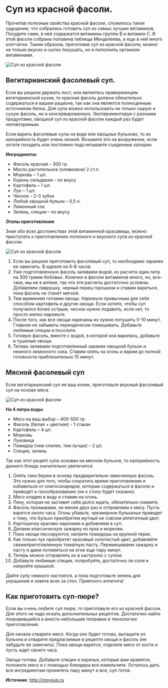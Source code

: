 # Суп из красной фасоли.
Прочитав полезные свойства красной фасоли, сложилось такое ощущение, что собралась готовить суп из самых лучших витаминов. Посудите сами, в ней содержатся витамины группы В и витамин С. В этой фасоли собрана половина таблицы Менделеева, а еще в ней много клетчатки. Таким образом, приготовив суп из красной фасоли, можно не только вкусно и сытно покушать, но и пополнить организм витаминами.

![Суп из красной фасоли](/images/Kulinar/Soup/fasol_01.jpg 'Суп из красной фасоли')

## Вегитарианский фасолевый суп.
Если вы решили держать пост, или являетесь приверженцем вегетарианской кухни, то красная фасоль должна обязательно содержаться в вашем рационе, так как она является полноценным источником белка. Для супа можно использовать не только сырую и сухую фасоль, но и консервированную. Экспериментируя с разными продуктами, овощной суп из красной фасоли каждый раз будет неповторимым.


Если варить фасолевые супы на воде или овощных бульонах, то их калорийность будет очень низкой. Возьмите это на вооружение, если хотите похудеть или постоянно подсчитываете съеденные калории.

**Ингредиенты:**

- Фасоль красная – 300 гр.
- Масло растительное (оливковое) 2 ст.л.
- Морковь – 1 шт.
- Корень сельдерея – по вкусу
- Картофель – 1 шт.
- Лук – 1 шт.
- Чеснок – 2-3 зубка
- Любой овощной бульон – 0,5 л.
- Лимонный сок
- Зелень, специи – по вкусу

**Этапы приготовления**

Зная обо всех достоинствах этой витаминной красавицы, можно приступать к приготовлению полезного и вкусного супа из красной фасоли.

![Суп из красной фасоли](/images/Kulinar/Soup/fasol_02.jpg 'Суп из красной фасоли')

1. Если вы решили приготовить фасолевый суп, то необходимо заранее ее замочить. В идеале на 6-8 часов.
2. Уже подготовленную фасоль заливаем водой, из расчета один литр на 300 грамм бобовых. Конечно в фасоли витаминов много, но, все-таки, мы не в аптеке, так что эти расчеты достаточно условны. Добавляем лаврушку, черный перец горошком и ставим вариться, пока фасоль не станет мягкой.
3. Тем временем готовим овощи. Нарежьте привычным для себя способом картофель и другие овощи. Если хотите, чтобы суп получился более острым, чеснок нужно подавить, если нет, то просто мелко нарежьте.
4. После того, как все овощи нарезаны их нужно потушить 5-10 минут. Главное не забывать периодически помешивать. Добавьте любимые специи и посолите.
5. Готовую фасоль, вместе с водой, в которой она варилась, добавьте в тушеные овощи.
6. Теперь заливаем подготовленный заранее овощной бульон и немного лимонного сока. Ставим опять на огонь и варим до полной готовности приблизительно 15 минут.

## Мясной фасолевый суп
Если вегетарианский суп не ваш конек, приготовьте вкусный фасолевый суп на основе мяса.

![Суп из красной фасоли](/images/Kulinar/Soup/fasol_03.jpg 'Суп из красной фасоли')

**На 4 литра воды:**

- Мясо на ваш выбор – 400-500 гр.
- Фасоль (белая + цветная)  - 1 стакан
- Картофель – 4 шт.
- Морковь
- Луковица
- Помидор  (чем спелее, тем лучше) – 2 шт.
- Специи, зелень

Так как этот рецепт супа основан на мясном бульоне, то калорийность данного блюда значительно увеличится.

1. Опять таки берем в основу предварительно замоченную фасоль. Это нужно для того, чтобы сократить время приготовления и избавиться от олигосахаридов, которые содержаться в фасоли и приводят к газообразованию (не к столу будет сказано).
2. Мясо кладем в воду и ставим на огонь.
3. Пену, которая не заставит себя долго ждать, обязательно снимите.
4. Фасоль промываем, не менее двух раз и отправляем к мясу. Пусть варятся около часа. Огонь убавьте, чрезмерное бульканье приведет к тому, что бульон приобретем мутный не совсем аппетитный цвет.
5. Картошечку красиво нарезаем и добавляем в суп.
6. Делаем классическую зажарку из лука и моркови.
7. Пока овощи пассируются, натрите помидоры на крупной терке.
8. Как только лук приобретет красивый золотистый цвет, добавляйте свежеприготовленную томатную пасту. Перемешиваем зажарку и пасту и даем потомиться на огне еще пару минут.
9. Теперь можно отправлять их в кастрюлю с супом.
10. Добавьте любимые специи, попробуйте, достаточно ли соли и накройте крышкой.

Дайте супу немного настоятся, а пока подготовьте зелень для украшения и зовите всех за стол. Приятного аппетита!

## Как приготовить суп-пюре?

Если вы очень любите суп пюре, то приготовьте его из красной фасоли. Для этого не надо искать дополнительных рецептов. Достаточно найти понравившийся и внести небольшие поправки в технологию приготовления.

Для начала отварите мясо. Когда оно будет готово, вытащите из бульона и отварите предлагаемые в рецепте овощи и фасоль (не забудьте ее замочить). Пока овощи варятся, отделите мясо от кости и пусть ждет своего часа.

Овощи готовы. Добавьте специи и коренья, которые вам нравятся, положите мясо и с помощью блендера все измельчите. Осталось дать все ингредиентам прокипеть пару минут и все, суп готов.

**Источник**: http://moysup.ru

